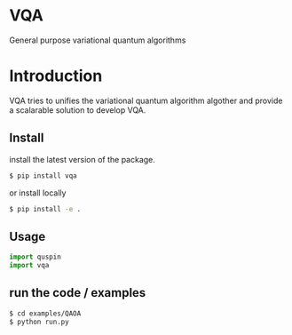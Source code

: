 # VQA

General purpose variational quantum algorithms


# Introduction 

VQA tries to unifies the variational quantum algorithm algother and provide a scalarable solution to develop VQA. 

## Install

install the latest version of the package.
``` bash
$ pip install vqa
```

or install locally 

```bash 
$ pip install -e .
```

## Usage


```python
import quspin
import vqa
```

## run the code / examples

```bash
$ cd examples/QAOA
$ python run.py
```